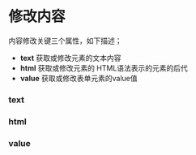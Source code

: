 # 修改内容

内容修改关键三个属性，如下描述；

* **text** 获取或修改元素的文本内容
* **html** 获取或修改元素的 HTML语法表示的元素的后代
* **value** 获取或修改表单元素的value值

### text

<code-run show-code="top">
    <template>
        <codehead>
            <script src="https://cdn.jsdelivr.net/gh/kirakiray/ofa.js@3.0.13/dist/ofa.js"></script>
        </codehead>
        <div id="target">target</div>
        <script>
            $("#target").text = `change target text`;
        </script>
    </template>
</code-run>

### html

<code-run show-code="top">
    <template>
        <codehead>
            <script src="https://cdn.jsdelivr.net/gh/kirakiray/ofa.js@3.0.13/dist/ofa.js"></script>
        </codehead>
        <div id="target">target</div>
        <script>
            $("#target").html = `<span style="color:green;">change target text</span>`;
        </script>
    </template>
</code-run>

### value

<code-run show-code="top">
    <template>
        <codehead>
            <script src="https://cdn.jsdelivr.net/gh/kirakiray/ofa.js@3.0.13/dist/ofa.js"></script>
        </codehead>
        <input type="text" id="target" value="default value" />
        <script>
            $("#target").value = 'change target value';
        </script>
    </template>
</code-run>